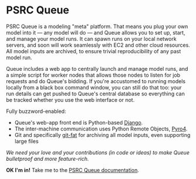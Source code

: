 PSRC Queue
===============

PSRC Queue is a modeling "meta" platform. That means you plug your own model into it — any model will do — and Queue allows you to set up, start, and manage your model runs. It can spawn runs on your local network servers, and soon will work seamlessly with EC2 and other cloud resources. All model inputs are archived, to ensure trivial reproducibility of any past model run. 

Queue includes a web app to centrally launch and manage model runs, and a simple script for worker nodes that allows those nodes to listen for job requests and do Queue's bidding. If you're accustomed to running models locally from a black box command window, you can still do that too: your run details can get pushed to Queue's central database so everything can be tracked whether you use the web interface or not.

Fully buzzword-enabled:
* Queue's web-app front end is Python-based [Django](https://www.djangoproject.com/). 
* The inter-machine communication uses Python Remote Objects, [Pyro4](https://pythonhosted.org/Pyro4/). 
* Git and specifically [git-fat](https://github.com/jedbrown/git-fat) for archiving all model inputs, even supporting large files

*We need your love and your contributions (in code or ideas) to make Queue bulletproof and more feature-rich.*

**OK I'm in!** Take me to the [PSRC Queue documentation](https://github.com/psrc/queue/wiki).
